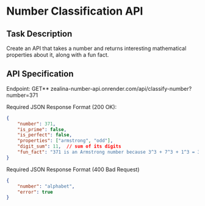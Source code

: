 # Number Classification API

## Task Description
Create an API that takes a number and returns interesting mathematical properties about it, along with a fun fact.

## API Specification
 Endpoint: GET** zealina-number-api.onrender.com/api/classify-number?number=371

 Required JSON Response Format (200 OK):
 ```json
 {
     "number": 371,
     "is_prime": false,
     "is_perfect": false,
     "properties": ["armstrong", "odd"],
     "digit_sum": 11,  // sum of its digits
     "fun_fact": "371 is an Armstrong number because 3^3 + 7^3 + 1^3 = 371" //gotten from the numbers API
 }
 ```
 Required JSON Response Format (400 Bad Request)
 ```json
 {
     "number": "alphabet",
     "error": true
 }
 ```
